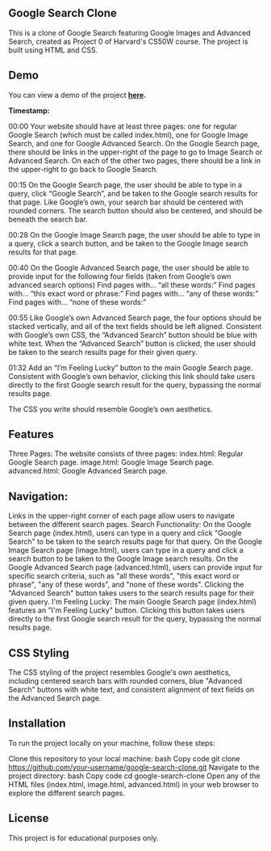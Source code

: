 ## Google Search Clone
This is a clone of Google Search featuring Google Images and Advanced Search, created as Project 0 of Harvard's CS50W course. The project is built using HTML and CSS.

## Demo
You can view a demo of the project **[here](https://www.youtube.com/watch?v=GRqqAp8yqeQ).**

**Timestamp:**

00:00 Your website should have at least three pages: one for regular Google Search (which must be called index.html), one for Google Image Search, and one for Google Advanced Search. On the Google Search page, there should be links in the upper-right of the page to go to Image Search or Advanced Search. On each of the other two pages, there should be a link in the upper-right to go back to Google Search.

00:15 On the Google Search page, the user should be able to type in a query, click “Google Search”, and be taken to the Google search results for that page. Like Google’s own, your search bar should be centered with rounded corners. The search button should also be centered, and should be beneath the search bar.

00:28 On the Google Image Search page, the user should be able to type in a query, click a search button, and be taken to the Google Image search results for that page.

00:40 On the Google Advanced Search page, the user should be able to provide input for the following four fields (taken from Google’s own advanced search options) Find pages with… “all these words:” Find pages with… “this exact word or phrase:” Find pages with… “any of these words:” Find pages with… “none of these words:”

00:55 Like Google’s own Advanced Search page, the four options should be stacked vertically, and all of the text fields should be left aligned. Consistent with Google’s own CSS, the “Advanced Search” button should be blue with white text. When the “Advanced Search” button is clicked, the user should be taken to the search results page for their given query.

01:32 Add an “I’m Feeling Lucky” button to the main Google Search page. Consistent with Google’s own behavior, clicking this link should take users directly to the first Google search result for the query, bypassing the normal results page.

The CSS you write should resemble Google’s own aesthetics.


## Features

Three Pages: The website consists of three pages:
index.html: Regular Google Search page.
image.html: Google Image Search page.
advanced.html: Google Advanced Search page.


## Navigation:

Links in the upper-right corner of each page allow users to navigate between the different search pages.
Search Functionality:
On the Google Search page (index.html), users can type in a query and click "Google Search" to be taken to the search results page for that query.
On the Google Image Search page (image.html), users can type in a query and click a search button to be taken to the Google Image search results.
On the Google Advanced Search page (advanced.html), users can provide input for specific search criteria, such as "all these words", "this exact word or phrase", "any of these words", and "none of these words". Clicking the "Advanced Search" button takes users to the search results page for their given query.
I'm Feeling Lucky:
The main Google Search page (index.html) features an "I'm Feeling Lucky" button. Clicking this button takes users directly to the first Google search result for the query, bypassing the normal results page.


## CSS Styling
The CSS styling of the project resembles Google's own aesthetics, including centered search bars with rounded corners, blue "Advanced Search" buttons with white text, and consistent alignment of text fields on the Advanced Search page.


## Installation
To run the project locally on your machine, follow these steps:

Clone this repository to your local machine:
bash
Copy code
git clone https://github.com/your-username/google-search-clone.git
Navigate to the project directory:
bash
Copy code
cd google-search-clone
Open any of the HTML files (index.html, image.html, advanced.html) in your web browser to explore the different search pages.

## License
This project is for educational purposes only.
